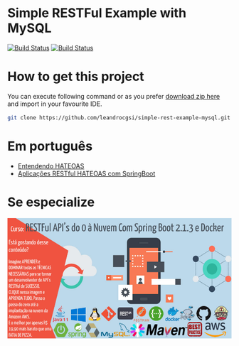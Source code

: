 # Simple RESTFul Example with MySQL

[![Build Status](https://travis-ci.org/leandrocgsi/simple-rest-example-mysql.svg?branch=master)](https://travis-ci.org/leandrocgsi/simple-rest-example-mysql)
[![Build Status](https://circleci.com/gh/leandrocgsi/simple-rest-example-mysql.svg?&style=shield)](https://circleci.com/gh/leandrocgsi/simple-rest-example-mysql/)

# How to get this project

You can execute following command or as you prefer [download zip here](https://github.com/leandrocgsi/simple-rest-example-mysql/archive/master.zip) and import in your favourite IDE.

```sh
git clone https://github.com/leandrocgsi/simple-rest-example-mysql.git
```

# Em português

* [Entendendo HATEOAS](http://www.semeru.com.br/blog/entendendo_hateoas/)
* [Aplicações RESTful HATEOAS com SpringBoot](http://www.semeru.com.br/blog/aplicacoes-restfull-hateoas-com-springboot/)

# Se especialize

[<img src="https://github.com/leandrocgsi/SpringBootPlayground/blob/master/Images/banner_blog_udemy_course_sring_boot.jpg?raw=true">](https://www.udemy.com/restful-apis-do-0-a-nuvem-com-springboot-e-docker/?couponCode=GTHB_REPOS_SALE2019)
